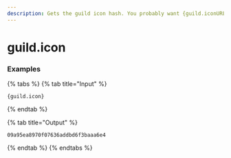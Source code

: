 ```yaml
---
description: Gets the guild icon hash. You probably want {guild.iconURL}!
---
```


# guild.icon

### Examples

{% tabs %}
{% tab title="Input" %}
```text
{guild.icon}
```
{% endtab %}

{% tab title="Output" %}
```text
09a95ea8970f07636addbd6f3baaa6e4
```
{% endtab %}
{% endtabs %}